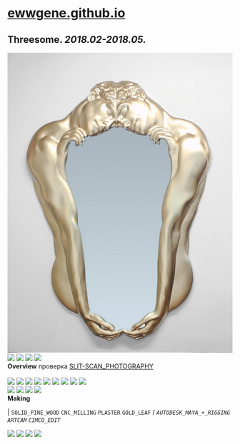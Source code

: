 
# [ewwgene.github.io](https://ewwgene.github.io/)
## Threesome. _2018.02-2018.05._
![Threesome](/100.jpg)<a href="https://ewwgene.github.io/Threesome/111.jpg"><img src="https://ewwgene.github.io/Threesome/111.jpg" height="75"></a> <a href="https://ewwgene.github.io/Threesome/113.jpg"><img src="https://ewwgene.github.io/Threesome/113.jpg" height="75"></a> <a href="https://ewwgene.github.io/Threesome/115.jpg"><img src="https://ewwgene.github.io/Threesome/115.jpg" height="75"></a> <a href="https://ewwgene.github.io/Threesome/117.jpg"><img src="https://ewwgene.github.io/Threesome/117.jpg" height="75"></a> 
<br>
**Overview**
 проверка [SLIT-SCAN_PHOTOGRAPHY](https://en.wikipedia.org/wiki/Slit-scan_photography)
<br><br>
<a href="https://ewwgene.github.io/Threesome/Making/111.jpg"><img src="https://ewwgene.github.io/Threesome/Making/111.jpg" height="75"></a> <a href="https://ewwgene.github.io/Threesome/Making/113.jpg"><img src="https://ewwgene.github.io/Threesome/Making/113.jpg" height="75"></a> <a href="https://ewwgene.github.io/Threesome/Making/115.jpg"><img src="https://ewwgene.github.io/Threesome/Making/115.jpg" height="75"></a> <a href="https://ewwgene.github.io/Threesome/Making/116.jpg"><img src="https://ewwgene.github.io/Threesome/Making/116.jpg" height="75"></a> <a href="https://ewwgene.github.io/Threesome/Making/117.jpg"><img src="https://ewwgene.github.io/Threesome/Making/117.jpg" height="75"></a> <a href="https://ewwgene.github.io/Threesome/Making/118.jpg"><img src="https://ewwgene.github.io/Threesome/Making/118.jpg" height="75"></a> <a href="https://ewwgene.github.io/Threesome/Making/123.jpg"><img src="https://ewwgene.github.io/Threesome/Making/123.jpg" height="75"></a> <a href="https://ewwgene.github.io/Threesome/Making/124.jpg"><img src="https://ewwgene.github.io/Threesome/Making/124.jpg" height="75"></a> <a href="https://ewwgene.github.io/Threesome/Making/125.jpg"><img src="https://ewwgene.github.io/Threesome/Making/125.jpg" height="75"></a> <br><a href="https://ewwgene.github.io/Threesome/Making/311.jpg"><img src="https://ewwgene.github.io/Threesome/Making/311.jpg" height="75"></a> <a href="https://ewwgene.github.io/Threesome/Making/331.jpg"><img src="https://ewwgene.github.io/Threesome/Making/331.jpg" height="75"></a> <a href="https://ewwgene.github.io/Threesome/Making/333.jpg"><img src="https://ewwgene.github.io/Threesome/Making/333.jpg" height="75"></a> <a href="https://ewwgene.github.io/Threesome/Making/335.jpg"><img src="https://ewwgene.github.io/Threesome/Making/335.jpg" height="75"></a> <br>
**Making**

|
`SOLID_PINE_WOOD` `CNC_MILLING` `PLASTER` `GOLD_LEAF` 
/
_`AUTODESK_MAYA_+_RIGGING`_ _`ARTCAM`_ _`CIMCO_EDIT`_ 
<br>

<a href="https://ewwgene.github.io/Threesome/303.jpg"><img src="https://ewwgene.github.io/Threesome/303.jpg" height="75"></a> <a href="https://ewwgene.github.io/Threesome/304.jpg"><img src="https://ewwgene.github.io/Threesome/304.jpg" height="75"></a> <a href="https://ewwgene.github.io/Threesome/305.jpg"><img src="https://ewwgene.github.io/Threesome/305.jpg" height="75"></a> <a href="https://ewwgene.github.io/Threesome/307.jpg"><img src="https://ewwgene.github.io/Threesome/307.jpg" height="75"></a> 
<br>

